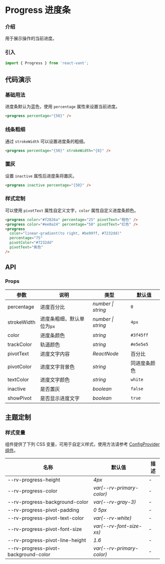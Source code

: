 # Progress 进度条

### 介绍

用于展示操作的当前进度。

### 引入

```js
import { Progress } from 'react-vant';
```

## 代码演示

### 基础用法

进度条默认为蓝色，使用 `percentage` 属性来设置当前进度。

```html
<progress percentage="{50}" />
```

### 线条粗细

通过 `strokeWidth` 可以设置进度条的粗细。

```html
<progress percentage="{50}" strokeWidth="{8}" />
```

### 置灰

设置 `inactive` 属性后进度条将置灰。

```html
<progress inactive percentage="{50}" />
```

### 样式定制

可以使用 `pivotText` 属性自定义文字，`color` 属性自定义进度条颜色。

```html
<progress color="#f2826a" percentage="25" pivotText="橙色" />
<progress color="#ee0a24" percentage="50" pivotText="红色" />
<progress
  color="linear-gradient(to right, #be99ff, #7232dd)"
  percentage="75"
  pivotColor="#7232dd"
  pivotText="紫色"
/>
```

## API

### Props

| 参数        | 说明                       | 类型               | 默认值       |
| ----------- | -------------------------- | ------------------ | ------------ |
| percentage  | 进度百分比                 | _number \| string_ | `0`          |
| strokeWidth | 进度条粗细，默认单位为`px` | _number \| string_ | `4px`        |
| color       | 进度条颜色                 | _string_           | `#3f45ff`    |
| trackColor  | 轨道颜色                   | _string_           | `#e5e5e5`    |
| pivotText   | 进度文字内容               | _ReactNode_        | 百分比       |
| pivotColor  | 进度文字背景色             | _string_           | 同进度条颜色 |
| textColor   | 进度文字颜色               | _string_           | `white`      |
| inactive    | 是否置灰                   | _boolean_          | `false`      |
| showPivot   | 是否显示进度文字           | _boolean_          | `true`       |

## 主题定制

### 样式变量

组件提供了下列 CSS 变量，可用于自定义样式，使用方法请参考 [ConfigProvider 组件](#/zh-CN/config-provider)。

| 名称                                 | 默认值                    | 描述 |
| ------------------------------------ | ------------------------- | ---- |
| --rv-progress-height                 | _4px_                     | -    |
| --rv-progress-color                  | _var(--rv-primary-color)_ | -    |
| --rv-progress-background-color       | _var(--rv-gray-3)_        | -    |
| --rv-progress-pivot-padding          | _0 5px_                   | -    |
| --rv-progress-pivot-text-color       | _var(--rv-white)_         | -    |
| --rv-progress-pivot-font-size        | _var(--rv-font-size-xs)_  | -    |
| --rv-progress-pivot-line-height      | _1.6_                     | -    |
| --rv-progress-pivot-background-color | _var(--rv-primary-color)_ | -    |
